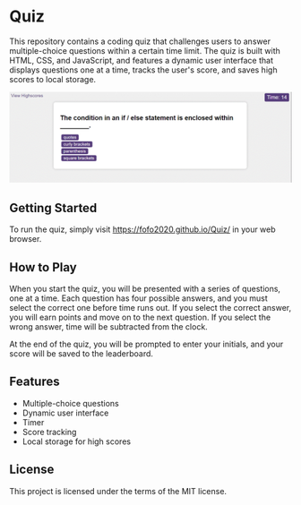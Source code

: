 # Quiz
This repository contains a coding quiz that challenges users to answer multiple-choice questions within a certain time limit. The quiz is built with HTML, CSS, and JavaScript, and features a dynamic user interface that displays questions one at a time, tracks the user's score, and saves high scores to local storage.

![Quiz image demo ](/assets/img/QuizDemo.gif)

## Getting Started
To run the quiz, simply visit https://fofo2020.github.io/Quiz/  in your web browser.

## How to Play
When you start the quiz, you will be presented with a series of questions, one at a time. Each question has four possible answers, and you must select the correct one before time runs out. If you select the correct answer, you will earn points and move on to the next question. If you select the wrong answer, time will be subtracted from the clock.

At the end of the quiz, you will be prompted to enter your initials, and your score will be saved to the leaderboard.

## Features
- Multiple-choice questions
- Dynamic user interface
- Timer
- Score tracking
- Local storage for high scores

## License
This project is licensed under the terms of the MIT license.